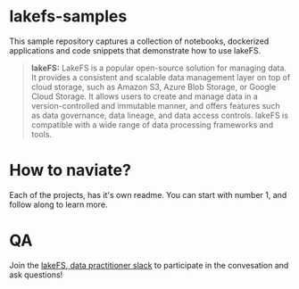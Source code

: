 # lakefs-samples
This sample repository captures a collection of notebooks, dockerized applications and code snippets that demonstrate how to use lakeFS.

> **lakeFS:** LakeFS is a popular open-source solution for managing data. It provides a consistent and scalable data management layer on top of cloud storage, such as Amazon S3, Azure Blob Storage, or Google Cloud Storage. It allows users to create and manage data in a version-controlled and immutable manner, and offers features such as data governance, data lineage, and data access controls. lakeFS is compatible with a wide range of data processing frameworks and tools.


# How to naviate?
Each of the projects, has it's own readme. You can start with number 1, and follow along to learn more.

# QA
Join the [lakeFS, data practitioner slack](https://go.lakefs.io/3iyZLOh) to participate in the convesation and ask questions! 
